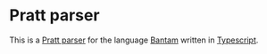 # Pratt parser

This is a [Pratt parser](https://en.wikipedia.org/wiki/Operator-precedence_parser) for the language [Bantam](https://github.com/munificent/bantam/) written in [Typescript](https://www.typescriptlang.org/).